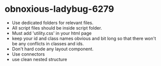 # obnoxious-ladybug-6279
 - Use dedicated folders for relevant files.
 - All script files should be inside script folder.
 - Must add 'utility.css' in your html page 
 - keep your id and class names obvious and bit long so that there won't be any conflicts in classes and ids.
 - Don't hard code any layout component.
 - Use connectors 
 - use clean nested structure